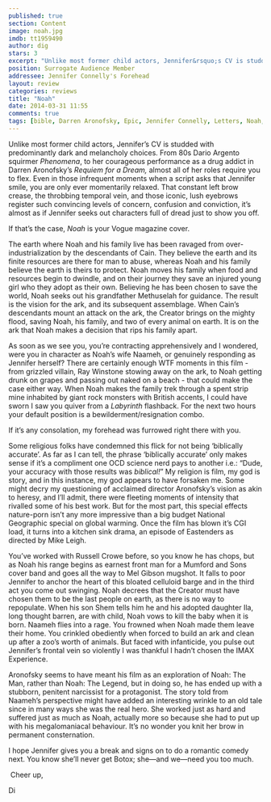 ```yaml
---
published: true
section: Content
image: noah.jpg
imdb: tt1959490
author: dig
stars: 3
excerpt: "Unlike most former child actors, Jennifer&rsquo;s CV is studded with predominantly dark and melancholy choices."
position: Surrogate Audience Member
addressee: Jennifer Connelly's Forehead
layout: review
categories: reviews
title: "Noah"
date: 2014-03-31 11:55
comments: true
tags: [bible, Darren Aronofsky, Epic, Jennifer Connelly, Letters, Noah, Russel Crow]
---
```

<p>Unlike most former child actors, Jennifer&rsquo;s CV is studded with predominantly dark and melancholy choices. From 80s Dario Argento squirmer <em>Phenomena</em>, to her courageous performance as a drug addict in Darren Aronofsky&rsquo;s <em>Requiem for a Dream, </em>almost all of her roles require you to flex. Even in those infrequent moments when a script asks that Jennifer smile, you are only ever momentarily relaxed. That constant left brow crease, the throbbing temporal vein, and those iconic, lush eyebrows register such convincing levels of concern, confusion and conviction, it&rsquo;s almost as if Jennifer seeks out characters full of dread just to show you off.&nbsp;</p>
<p>If that&rsquo;s the case, <em>Noah</em> is your Vogue magazine cover.&nbsp;</p>
<p>The earth where Noah and his family live has been ravaged from over-industrialization by the descendants of Cain. They believe the earth and its finite resources are there for man to abuse, whereas Noah and his family believe the earth is theirs to protect. Noah moves his family when food and resources begin to dwindle, and on their journey they save an injured young girl who they adopt as their own. Believing he has been chosen to save the world, Noah seeks out his grandfather Methuselah for guidance. The result is the vision for the ark, and its subsequent assemblage. When Cain&rsquo;s descendants mount an attack on the ark, the Creator brings on the mighty flood, saving Noah, his family, and two of every animal on earth. It is on the ark that Noah makes a decision that rips his family apart.</p>
<p>As soon as we see you, you&rsquo;re contracting apprehensively and I wondered, were you in character as Noah&rsquo;s wife Naameh, or genuinely responding as Jennifer herself? There are certainly enough WTF moments in this film - from grizzled villain, Ray Winstone stowing away on the ark, to Noah getting drunk on grapes and passing out naked on a beach - that could make the case either way. When Noah makes the family trek through a spent strip mine inhabited by giant rock monsters with British accents, I could have sworn I saw you quiver from a <em>Labyrinth</em> flashback. For the next two hours your default position is a bewilderment/resignation combo.&nbsp;</p>
<p>If it&rsquo;s any consolation, my forehead was furrowed right there with you.&nbsp;</p>
<p>Some religious folks have condemned this flick for not being &lsquo;biblically accurate&rsquo;. As far as I can tell, the phrase &lsquo;biblically accurate&rsquo; only makes sense if it&rsquo;s a compliment one OCD science nerd pays to another i.e.: &ldquo;Dude, your accuracy with those results was <em>biblical!</em>&rdquo; My religion is film, my god is story, and in this instance, my god appears to have forsaken me. Some might decry my questioning of acclaimed director Aronofsky&rsquo;s vision as akin to heresy, and I&rsquo;ll admit, there were fleeting moments of intensity that rivalled some of his best work. But for the most part, this special effects nature-porn isn&rsquo;t any more impressive than a big budget National Geographic special on global warming. Once the film has blown it&rsquo;s CGI load, it turns into a kitchen sink drama, an episode of Eastenders as directed by Mike Leigh.&nbsp;</p>
<p>You&rsquo;ve worked with Russell Crowe before, so you know he has chops, but as Noah his range begins as earnest front man for a Mumford and Sons cover band and goes all the way to Mel Gibson mugshot. It falls to poor Jennifer to anchor the heart of this bloated celluloid barge and in the third act you come out swinging. Noah decrees that the Creator must have chosen them to be the last people on earth, as there is no way to repopulate. When his son Shem tells him he and his adopted daughter Ila, long thought barren, are with child, Noah vows to kill the baby when it is born. Naameh flies into a rage. You frowned when Noah made them leave their home. You crinkled obediently when forced to build an ark and clean up after a zoo&rsquo;s worth of animals. But faced with infanticide, you pulse out Jennifer&rsquo;s frontal vein so violently I was thankful I hadn&rsquo;t chosen the IMAX Experience.&nbsp;</p>
<p>Aronofsky seems to have meant his film as an exploration of Noah: The Man, rather than Noah: The Legend, but in doing so, he has ended up with a stubborn, penitent narcissist for a protagonist. The story told from Naameh&rsquo;s perspective might have added an interesting wrinkle to an old tale since in many ways she was the real hero. She worked just as hard and suffered just as much as Noah, actually more so because she had to put up with his megalomaniacal behaviour. It&rsquo;s no wonder you knit her brow in permanent consternation.&nbsp;</p>
<p>I hope Jennifer gives you a break and signs on to do a romantic comedy next. You know she&rsquo;ll never get Botox; she&mdash;and we&mdash;need you too much.&nbsp;</p>
<p>&nbsp;Cheer up,</p>
<p>Di</p>
